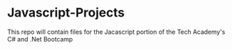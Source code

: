 # Javascript-Projects

This repo will contain files for the Jacascript portion of the Tech Academy's C# and .Net Bootcamp
